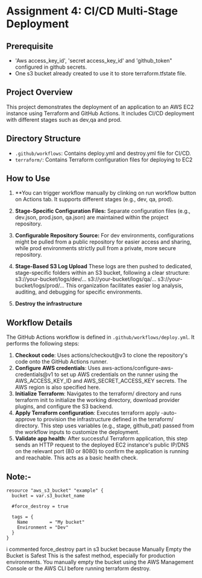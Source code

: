 # Assignment 4: CI/CD  Multi-Stage Deployment

## Prerequisite
* 'Aws access_key_id', 'secret access_key_id' and 'github_token" configured in github secrets.
* One s3 bucket already created to use it to store terraform.tfstate file.

## Project Overview
This project demonstrates the deployment of an application to an AWS EC2 instance using Terraform and GitHub Actions. It includes CI/CD deployment with different stages such as dev,qa and prod.


## Directory Structure
* `.github/workflows`: Contains deploy.yml and destroy.yml file for CI/CD.
* `terraform/`: Contains Terraform configuration files for deploying to EC2

## How to Use
1. **You can trigger workflow manually by clinking on run workflow button on Actions tab. It supports different stages (e.g., dev, qa, prod).
2. **Stage-Specific Configuration Files:** Separate configuration files (e.g., dev.json, prod.json, qa.json) are maintained within the project repository.
3. **Configurable Repository Source:** For dev environments, configurations might be pulled from a public repository for easier access and sharing, while prod environments strictly pull from a private, more secure repository.
4. **Stage-Based S3 Log Upload**
    These logs are then pushed to dedicated, stage-specific folders within an S3 bucket, following a clear structure:
    s3://your-bucket/logs/dev/...
    s3://your-bucket/logs/qa/...
    s3://your-bucket/logs/prod/...
    This organization facilitates easier log analysis, auditing, and debugging for specific environments.

5. **Destroy the infrastructure**


## Workflow Details
The GitHub Actions workflow is defined in `.github/workflows/deploy.yml`. It performs the following steps:

1. **Checkout code**:  Uses actions/checkout@v3 to clone the repository's code onto the GitHub Actions runner.
2. **Configure AWS credentials**: Uses aws-actions/configure-aws-credentials@v1 to set up AWS credentials on the runner using the AWS_ACCESS_KEY_ID and AWS_SECRET_ACCESS_KEY secrets. The AWS region is also specified here.
3. **Initialize Terraform**: Navigates to the terraform/ directory and runs terraform init to initialize the working directory, download provider plugins, and configure the S3 backend.
4. **Apply Terraform configuration**: Executes terraform apply -auto-approve to provision the infrastructure defined in the terraform/ directory. This step uses variables (e.g., stage, github_pat) passed from the workflow inputs to customize the deployment.
5. **Validate app health**: After successful Terraform application, this step sends an HTTP request to the deployed EC2 instance's public IP/DNS on the relevant port (80 or 8080) to confirm the application is running and reachable. This acts as a basic health check.

## Note:-
```
resource "aws_s3_bucket" "example" {
  bucket = var.s3_bucket_name 

  #force_destroy = true 

  tags = {
    Name        = "My bucket"
    Environment = "Dev"
  }
}
```
i commented force_destroy part in s3 bucket because Manually Empty the Bucket is Safest 
This is the safest method, especially for production environments. You manually empty the bucket using the AWS Management Console or the AWS CLI before running terraform destroy.


